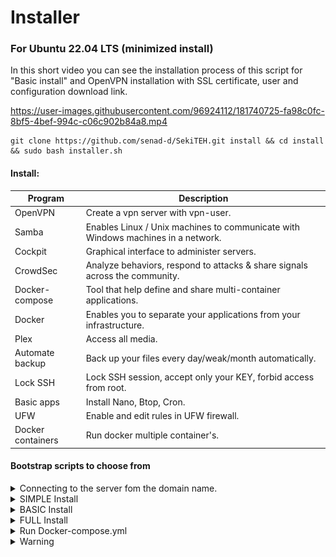 # Installer
### For Ubuntu 22.04 LTS (minimized install)

In this short video you can see the installation process of this script for "Basic install" and OpenVPN installation with SSL certificate, user and configuration download link.

https://user-images.githubusercontent.com/96924112/181740725-fa98c0fc-8bf5-4bef-994c-c06c902b84a8.mp4


```
git clone https://github.com/senad-d/SekiTEH.git install && cd install && sudo bash installer.sh
```

#### Install: 

| Program | Description |
| --- | --- |
| OpenVPN | Create a vpn server with vpn-user. |
| Samba | Enables Linux / Unix machines to communicate with Windows machines in a network. |
| Cockpit | Graphical interface to administer servers. |
| CrowdSec | Analyze behaviors, respond to attacks & share signals across the community. |
| Docker-compose | Tool that help define and share multi-container applications. |
| Docker | Enables you to separate your applications from your infrastructure. |
| Plex | Access all media. |
| Automate backup | Back up your files every day/weak/month automatically. |
| Lock SSH | Lock SSH session, accept only your KEY, forbid access from root. |
| Basic apps | Install Nano, Btop, Cron. |
| UFW | Enable and edit rules in UFW firewall. |
| Docker containers | Run docker multiple container's. |

#### Bootstrap scripts to choose from

<details><summary>Connecting to the server fom the domain name.</summary>
<p>

#### To be able to connect to yor home you need to do additional steps.
  - In the router you need to port forward ports 80, 443 and 22 (or use DMZ).
  - Buy domain name (I use namecheap.com).
  - Create account and connect your domain name to cloudflare.com for more security.
  - Configure NginxProxyMenager to point po the specific services and add a free SSL certificate.

</p>
</details>

<details><summary>SIMPLE Install</summary>
<p>

#### Create environment for docker containers.
  - Nano
  - Btop
  - Cron
  - Docker

</p>
</details>


<details><summary>BASIC Install</summary>
<p>

#### Create environment for docker containers with basic protection and monitoring.
  - Nano
  - Btop
  - Cron
  - Docker
  - Crowdsec
  - Cockpit
  - UFW

</p>
</details>


<details><summary>FULL Install</summary>
<p>

#### Create environment for docker containers with file sharing, media sharing, basic protection and monitoring.
  - Nano
  - Btop
  - Cron
  - Docker
  - Crowdsec
  - Cockpit
  - UFW
  - Samba
  - Plex

</p>
</details>

<details><summary>Run Docker-compose.yml</summary>
<p>

#### Run Docker images. (Start with Basic or Full install first.)
  - Portainer
  - Nginx
  - Homer
  - Grafana
  - Prometheus
  - Speedtest
  - Qbittorrent
  - Jackett
  - Radarr
  - Sonarr
  - Filebrowser
  - VSCode
  - Matomo
  - Wireguard
  - MariaDB
  - Node_exporter
  - Cadvisor
  - Cloudflare-ddns
  - Watchtower

</p>
</details>

<details><summary>Warning</summary>
<p>

| col 1      | col 2      | col 3      |
|------------|-------------|-------------|
| <img src="./Demo/analytics-sekiteh-xyz-index.png" width="250"> | image 2 | image 3 |
| image 1 | image 2 | image 3 |
| image 1 | image 2 | image 3 |
| image 1 | image 2 | image 3 |

#### ⚠️ Please beware that products can change over time.

I do my best to keep up with the latest changes and releases, but please understand that this won’t always be the case.

</p>
</details>
